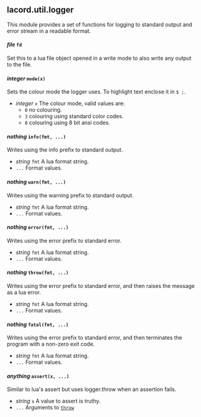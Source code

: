 ## lacord.util.logger

This module provides a set of functions for logging to standard output and error stream in a readable format.

#### *file* `fd`

Set this to a lua file object opened in a write mode to also write any output to the file.

#### *integer* `mode(x)`

Sets the colour mode the logger uses. To highlight text enclose it in `$ ;`.

- *integer* `x`
    The colour mode, valid values are:
    - `0` no colouring.
    - `3` colouring using standard color codes.
    - `8` colouring using 8 bit ansi codes.

#### *nothing* `info(fmt, ...)`

Writes using the info prefix to standard output.

- *string* `fmt`
    A lua format string.
- `...`
    Format values.

#### *nothing* `warn(fmt, ...)`

Writes using the warning prefix to standard output.

- *string* `fmt`
    A lua format string.
- `...`
    Format values.


#### *nothing* `error(fmt, ...)`

Writes using the error prefix to standard error.

- *string* `fmt`
    A lua format string.
- `...`
    Format values.


#### *nothing* `throw(fmt, ...)`

Writes using the error prefix to standard error,
and then raises the message as a lua error.

- *string* `fmt`
    A lua format string.
- `...`
    Format values.


#### *nothing* `fatal(fmt, ...)`

Writes using the error prefix to standard error,
and then terminates the program with a non-zero exit code.

- *string* `fmt`
    A lua format string.
- `...`
    Format values.


#### *anything* `assert(x, ...)`

Similar to lua's assert but uses logger.throw when an assertion fails.

- *string* `x`
    A value to assert is truthy.
- `...`
    Arguments to [`throw`](#throw)

